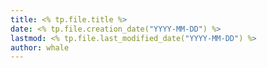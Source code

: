 ```yaml
---
title: <% tp.file.title %>
date: <% tp.file.creation_date("YYYY-MM-DD") %>
lastmod: <% tp.file.last_modified_date("YYYY-MM-DD") %>
author: whale
---
```

